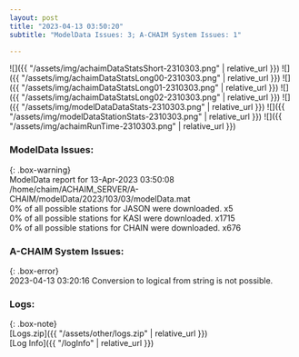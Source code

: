 ```yaml
---
layout: post
title: "2023-04-13 03:50:20"
subtitle: "ModelData Issues: 3; A-CHAIM System Issues: 1"

---
```


![]({{ "/assets/img/achaimDataStatsShort-2310303.png" | relative_url }})
![]({{ "/assets/img/achaimDataStatsLong00-2310303.png" | relative_url }})
![]({{ "/assets/img/achaimDataStatsLong01-2310303.png" | relative_url }})
![]({{ "/assets/img/achaimDataStatsLong02-2310303.png" | relative_url }})
![]({{ "/assets/img/modelDataDataStats-2310303.png" | relative_url }})
![]({{ "/assets/img/modelDataStationStats-2310303.png" | relative_url }})
![]({{ "/assets/img/achaimRunTime-2310303.png" | relative_url }})


### ModelData Issues:  
  
{: .box-warning}  
 ModelData report for 13-Apr-2023 03:50:08   
 /home/chaim/ACHAIM_SERVER/A-CHAIM/modelData/2023/103/03/modelData.mat   
 0% of all possible stations for JASON were downloaded. x5   
 0% of all possible stations for KASI were downloaded. x1715   
 0% of all possible stations for CHAIN were downloaded. x676   
  
### A-CHAIM System Issues:  
  
{: .box-error}  
2023-04-13 03:20:16 Conversion to logical from string is not possible.  

### Logs:  
  
{: .box-note}  
[Logs.zip]({{ "/assets/other/logs.zip" | relative_url }})  
[Log Info]({{ "/logInfo" | relative_url }})  

